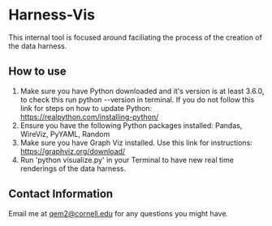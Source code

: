 # Harness-Vis

This internal tool is focused around faciliating the process of the creation of the data harness.

## How to use

1. Make sure you have Python downloaded and it's version is at least 3.6.0, to check this run python --version in terminal. If you do not follow this link for steps on how to update Python: https://realpython.com/installing-python/
2. Ensure you have the following Python packages installed: Pandas, WireViz, PyYAML, Random
3. Make sure you have Graph Viz installed. Use this link for instructions: https://graphviz.org/download/
4. Run 'python visualize.py' in your Terminal to have new real time renderings of the data harness. 

## Contact Information
Email me at qem2@cornell.edu for any questions you might have.